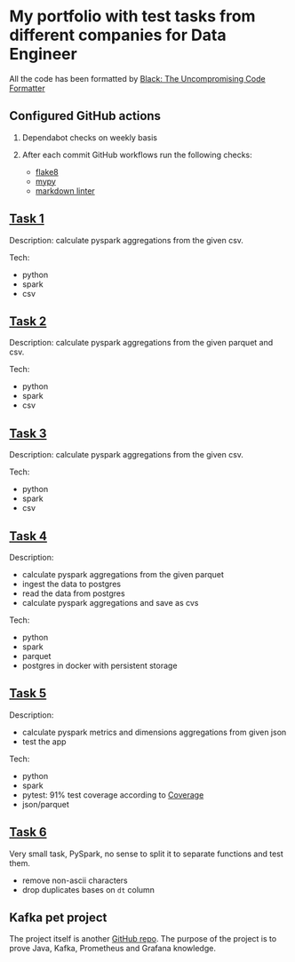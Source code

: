 # My portfolio with test tasks from different companies for Data Engineer

All the code has been formatted by [Black: The Uncompromising Code Formatter](https://github.com/psf/black)

## Configured GitHub actions

1. Dependabot checks on weekly basis
1. After each commit GitHub workflows run the following checks:

    - [flake8](https://flake8.pycqa.org/en/latest/)
    - [mypy](https://mypy.readthedocs.io/en/stable/)
    - [markdown linter](https://github.com/markdownlint/markdownlint)

## [Task 1](task1)

Description: calculate pyspark aggregations from the given csv.

Tech:

- python
- spark
- csv

## [Task 2](task2)

Description: calculate pyspark aggregations from the given parquet and csv.

Tech:

- python
- spark
- csv

## [Task 3](task3)

Description: calculate pyspark aggregations from the given csv.

Tech:

- python
- spark
- csv

## [Task 4](task4)

Description:

- calculate pyspark aggregations from the given parquet
- ingest the data to postgres
- read the data from postgres
- calculate pyspark aggregations and save as cvs

Tech:

- python
- spark
- parquet
- postgres in docker with persistent storage

## [Task 5](task5)

Description:

- calculate pyspark metrics and dimensions aggregations from given json
- test the app

Tech:

- python
- spark
- pytest: 91% test coverage according to [Coverage](https://coverage.readthedocs.io/en/6.4.1/)
- json/parquet

## [Task 6](./task6.py)

Very small task, PySpark, no sense to split it to separate functions and test them.

- remove non-ascii characters
- drop duplicates bases on `dt` column

## Kafka pet project

The project itself is another [GitHub repo](https://github.com/iamtodor/kafka-twitter-project). The purpose of the project is to prove Java, Kafka, Prometheus and Grafana knowledge.

